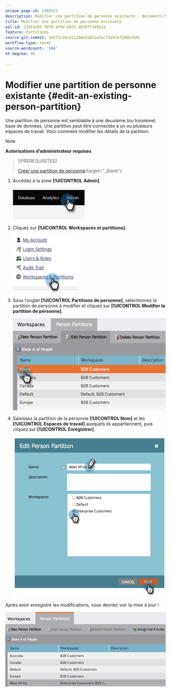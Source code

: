 ```yaml
---
unique-page-id: 2360323
description: Modifier une partition de personne existante - Documents Marketo - Documentation du produit
title: Modifier une partition de personne existante
exl-id: 23353e93-f0f0-4f0d-b833-d870ff345b1a
feature: Partitions
source-git-commit: 26573c20c411208e5a01aa7ec73a97e7208b35d5
workflow-type: tm+mt
source-wordcount: '104'
ht-degree: 0%

---
```


# Modifier une partition de personne existante {#edit-an-existing-person-partition}

Une partition de personne est semblable à une deuxième (ou troisième) base de données. Une partition peut être connectée à un ou plusieurs espaces de travail. Voici comment modifier les détails de la partition.

>[!NOTE]
>
>**Autorisations d’administrateur requises**

>[!PREREQUISITES]
>
>[Créer une partition de personne](/help/marketo/product-docs/administration/workspaces-and-person-partitions/create-a-person-partition.md){target="_blank"}

1. Accédez à la zone **[!UICONTROL Admin]**.

   ![](assets/edit-an-existing-person-partition-1.png)

1. Cliquez sur **[!UICONTROL Workspaces et partitions]**.

   ![](assets/edit-an-existing-person-partition-2.png)

1. Sous l’onglet **[!UICONTROL Partitions de personne]**, sélectionnez la partition de personne à modifier et cliquez sur **[!UICONTROL Modifier la partition de personne]**.

   ![](assets/edit-an-existing-person-partition-3.png)

1. Saisissez la partition de la personne **[!UICONTROL Nom]** et les **[!UICONTROL Espaces de travail]** auxquels ils appartiennent, puis cliquez sur **[!UICONTROL Enregistrer]**.

   ![](assets/edit-an-existing-person-partition-4.png)

Après avoir enregistré les modifications, vous devriez voir la mise à jour !

![](assets/edit-an-existing-person-partition-5.png)
